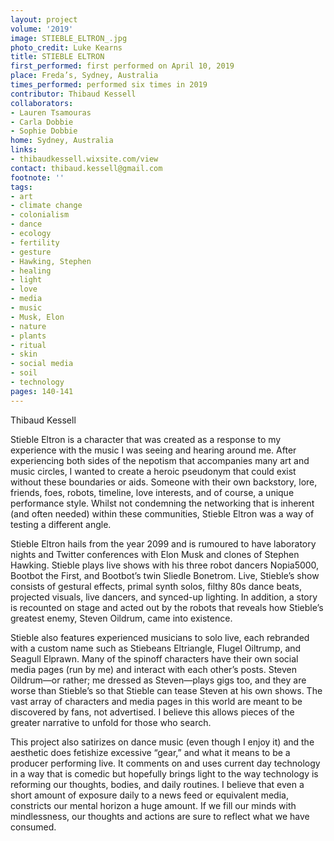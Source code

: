 ```yaml
---
layout: project
volume: '2019'
image: STIEBLE_ELTRON_.jpg
photo_credit: Luke Kearns
title: STIEBLE ELTRON
first_performed: first performed on April 10, 2019
place: Freda’s, Sydney, Australia
times_performed: performed six times in 2019
contributor: Thibaud Kessell
collaborators:
- Lauren Tsamouras
- Carla Dobbie
- Sophie Dobbie
home: Sydney, Australia
links:
- thibaudkessell.wixsite.com/view
contact: thibaud.kessell@gmail.com
footnote: ''
tags:
- art
- climate change
- colonialism
- dance
- ecology
- fertility
- gesture
- Hawking, Stephen
- healing
- light
- love
- media
- music
- Musk, Elon
- nature
- plants
- ritual
- skin
- social media
- soil
- technology
pages: 140-141
---
```



Thibaud Kessell

Stieble Eltron is a character that was created as a response to my experience with the music I was seeing and hearing around me. After experiencing both sides of the nepotism that accompanies many art and music circles, I wanted to create a heroic pseudonym that could exist without these boundaries or aids. Someone with their own backstory, lore, friends, foes, robots, timeline, love interests, and of course, a unique performance style. Whilst not condemning the networking that is inherent (and often needed) within these communities, Stieble Eltron was a way of testing a different angle.

Stieble Eltron hails from the year 2099 and is rumoured to have laboratory nights and Twitter conferences with Elon Musk and clones of Stephen Hawking. Stieble plays live shows with his three robot dancers Nopia5000, Bootbot the First, and Bootbot’s twin Sliedle Bonetrom. Live, Stieble’s show consists of gestural effects, primal synth solos, filthy 80s dance beats, projected visuals, live dancers, and synced-up lighting. In addition, a story is recounted on stage and acted out by the robots that reveals how Stieble’s greatest enemy, Steven Oildrum, came into existence.

Stieble also features experienced musicians to solo live, each rebranded with a custom name such as Stiebeans Eltriangle, Flugel Oiltrump, and Seagull Elprawn. Many of the spinoff characters have their own social media pages (run by me) and interact with each other’s posts. Steven Oildrum—or rather; me dressed as Steven—plays gigs too, and they are worse than Stieble’s so that Stieble can tease Steven at his own shows. The vast array of characters and media pages in this world are meant to be discovered by fans, not advertised. I believe this allows pieces of the greater narrative to unfold for those who search.

This project also satirizes on dance music (even though I enjoy it) and the aesthetic does fetishize excessive “gear,” and what it means to be a producer performing live. It comments on and uses current day technology in a way that is comedic but hopefully brings light to the way technology is reforming our thoughts, bodies, and daily routines. I believe that even a short amount of exposure daily to a news feed or equivalent media, constricts our mental horizon a huge amount. If we fill our minds with mindlessness, our thoughts and actions are sure to reflect what we have consumed.
